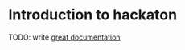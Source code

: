 # Introduction to hackaton

TODO: write [great documentation](http://jacobian.org/writing/what-to-write/)
